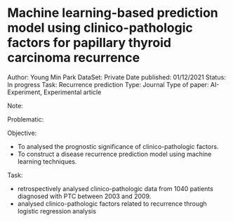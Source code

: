 # Machine learning-based prediction model using clinico-pathologic factors for papillary thyroid carcinoma recurrence

Author: Young Min Park
DataSet: Private
Date published: 01/12/2021
Status: In progress
Task: Recurrence prediction
Type: Journal
Type of paper: AI-Experiment, Experimental article

Note:

Problematic:

Objective:

- To analysed the prognostic significance of clinico-pathologic factors.
- To construct a disease recurrence prediction model using machine
learning techniques.

Task:

- retrospectively analysed clinico-pathologic data from 1040 patients diagnosed with PTC between 2003 and 2009.
- analysed clinico-pathologic factors related to recurrence through logistic regression analysis
